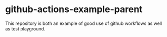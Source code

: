# github-actions-example-parent

This repository is both an example of good use of github workflows as well as test playground.
